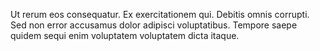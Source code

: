 Ut rerum eos consequatur. Ex exercitationem qui. Debitis omnis corrupti. Sed non error accusamus dolor adipisci voluptatibus. Tempore saepe quidem sequi enim voluptatem voluptatem dicta itaque.